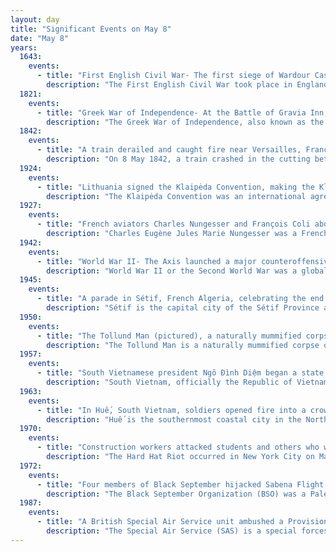```yaml
---
layout: day
title: "Significant Events on May 8"
date: "May 8"
years:
  1643:
    events:
      - title: "First English Civil War- The first siege of Wardour Castle ended after six days with the surrender of the Royalist garrison under Lady Blanche Arundell (pictured)."
        description: "The First English Civil War took place in England and Wales from 1642 to 1646, and forms part of the 1639 to 1653 Wars of the Three Kingdoms. An estimated 15% to 20% of adult males in England and Wales served in the military at some point between 1639 and 1653, while around 4% of the total population died from war-related causes. These figures illustrate the widespread impact of the conflict on society, and the bitterness it engendered as a result."
  1821:
    events:
      - title: "Greek War of Independence- At the Battle of Gravia Inn, a 120-man Greek force led by Odysseas Androutsos repulsed an Ottoman army of 8,000 soldiers."
        description: "The Greek War of Independence, also known as the Greek Revolution or the Greek Revolution of 1821, was a successful war of independence by Greek revolutionaries against the Ottoman Empire between 1821 and 1829. In 1826, the Greeks were assisted by the British Empire, Kingdom of France, and the Russian Empire, while the Ottomans were aided by their vassals, especially by the Eyalet of Egypt. The war led to the formation of modern Greece, which would be expanded to its modern size in later years. The revolution is celebrated by Greeks around the world as independence day on 25 March."
  1842:
    events:
      - title: "A train derailed and caught fire near Versailles, France, killing at least 52 people."
        description: "On 8 May 1842, a train crashed in the cutting between Meudon and Bellevue stations on the railway between Versailles and Paris, France. The train was travelling to Paris when it derailed after the leading locomotive broke an axle, and the carriages behind piled into it and caught fire. It was the first French railway disaster and the deadliest in the world at the time, causing between 52 and 200 deaths, including that of explorer Jules Dumont d'Urville. The derailment led the French to abandon the practice of locking passengers in their carriages."
  1924:
    events:
      - title: "Lithuania signed the Klaipėda Convention, making the Klaipėda Region (taken from East Prussia) into an autonomous region under Lithuanian rule."
        description: "The Klaipėda Convention was an international agreement between Lithuania and the countries of the Conference of Ambassadors signed in Paris on May 8, 1924. According to the convention, the Klaipėda Region became an autonomous region under unconditional sovereignty of Lithuania."
  1927:
    events:
      - title: "French aviators Charles Nungesser and François Coli aboard the biplane L'Oiseau Blanc took off from Paris, attempting to make the first non-stop flight to New York, only to disappear before arrival."
        description: "Charles Eugène Jules Marie Nungesser was a French ace pilot and adventurer. Nungesser was a renowned ace in France, ranking third highest in the country with 43 air combat victories during World War I."
  1942:
    events:
      - title: "World War II- The Axis launched a major counteroffensive, turning the tide of the Battle of the Kerch Peninsula."
        description: "World War II or the Second World War was a global conflict between two coalitions- the Allies and the Axis powers. Nearly all of the world's countries participated, with many nations mobilising all resources in pursuit of total war. Tanks and aircraft played major roles, enabling the strategic bombing of cities and delivery of the first and only nuclear weapons ever used in war. World War II was the deadliest conflict in history, resulting in 70 to 85 million deaths, more than half of which were civilians. Millions died in genocides, including the Holocaust, and by massacres, starvation, and disease. After the Allied victory, Germany, Austria, Japan, and Korea were occupied, and German and Japanese leaders were tried for war crimes."
  1945:
    events:
      - title: "A parade in Sétif, French Algeria, celebrating the end of World War II in Europe became a riot and was followed by reprisals, carried out by colonial authorities over the following weeks, that killed thousands."
        description: "Sétif is the capital city of the Sétif Province and the 5th most populous city of Algeria, with an estimated population of 1.866.845 in 2017). It is one of the most important cities of eastern Algeria and the country as a whole, since it is considered the trade capital of the country and an industrial pole with 3 industrial zones within the borders of the city."
  1950:
    events:
      - title: "The Tollund Man (pictured), a naturally mummified corpse, was discovered in a peat bog near Silkeborg, Denmark."
        description: "The Tollund Man is a naturally mummified corpse of a man who lived during the 5th century BC, during the period characterised in Scandinavia as the Pre-Roman Iron Age. He was found in 1950, preserved as a bog body near Silkeborg on the Jutland peninsula in Denmark. The man's physical features were so well preserved that he was mistaken for a recent murder victim. Twelve years before his discovery, another bog body, Elling Woman, was found in the same bog."
  1957:
    events:
      - title: "South Vietnamese president Ngô Đình Diệm began a state visit to the United States, his regime's main sponsor."
        description: "South Vietnam, officially the Republic of Vietnam, was a country in Southeast Asia that existed from 1955 to 1975. It first garnered international recognition in 1949 as the State of Vietnam within the French Union, with its capital at Saigon, before becoming a republic in 1955, the time when the southern portion of Vietnam was one member of the Western Bloc during part of the Cold War after the 1954 division of Vietnam. South Vietnam was bordered by North Vietnam to the north, Laos to the northwest, Cambodia to the southwest, and Thailand across the Gulf of Thailand to the southwest. Its sovereignty was recognized by the United States and 87 other nations, though it failed to gain admission into the United Nations as a result of a Soviet veto in 1957. It was succeeded by the Republic of South Vietnam in 1975. In 1976, the Republic of South Vietnam and North Vietnam merged to form the Socialist Republic of Vietnam."
  1963:
    events:
      - title: "In Huế, South Vietnam, soldiers opened fire into a crowd of Buddhists protesting against a government ban on the flying of the Buddhist flag on Phật Đản, killing nine and sparking the Buddhist crisis."
        description: "Huế is the southernmost coastal city in the North Central Coast region, the Central of Vietnam, approximately in the center of the country. It borders Quảng Trị to the north, Quảng Nam and Đà Nẵng to the south, Salavan of Laos to the west and the South China Sea to the east. As one of the country's six direct-controlled municipalities, it falls under the administration of the central government."
  1970:
    events:
      - title: "Construction workers attacked students and others who were protesting the Vietnam War in New York City."
        description: "The Hard Hat Riot occurred in New York City on May 8, 1970, when around 400 construction workers and around 800 office workers attacked around 1,000 demonstrators affiliated with the student strike of 1970. The students were protesting the May 4 Kent State shootings and the Vietnam War, following the April 30 announcement by President Richard Nixon of the U.S. invasion of neutral Cambodia. Some construction workers carried U.S. flags and chanted, 'USA, All the way' and 'America, love it or leave it.' Anti-war protesters shouted, “Peace now.'"
  1972:
    events:
      - title: "Four members of Black September hijacked Sabena Flight 571 to demand the release of 315 Palestinians convicted on terrorism charges."
        description: "The Black September Organization (BSO) was a Palestinian militant organization founded in 1970. Besides other actions, the group was responsible for the assassination of the Jordanian Prime Minister Wasfi Tal, and the Munich massacre, in which eleven Israeli athletes and officials were kidnapped and killed, as well as a West German policeman dying, during the 1972 Summer Olympics in Munich, their most publicized event. These attacks led to the creation or specialization of permanent counter-terrorism forces in many European countries."
  1987:
    events:
      - title: "A British Special Air Service unit ambushed a Provisional Irish Republican Army (IRA) unit in Loughgall, Northern Ireland, killing eight IRA members and one civilian."
        description: "The Special Air Service (SAS) is a special forces unit of the British Army. It was founded as a regiment in 1941 by David Stirling, and in 1950 it was reconstituted as a corps. The unit specialises in a number of roles including counter-terrorism, hostage rescue, direct action and special reconnaissance. Much of the information about the SAS is highly classified, and the unit is not commented on by either the British government or the Ministry of Defence due to the secrecy and sensitivity of its operations."
---
```

